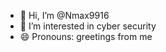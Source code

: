 - 👋 Hi, I’m @Nmax9916
- 👀 I’m interested in cyber security
- 😄 Pronouns: greetings from me

<!---
Nmax9916/Nmax9916 is a ✨ special ✨ repository because its `README.md` (this file) appears on your GitHub profile.
You can click the Preview link to take a look at your changes.
--->
